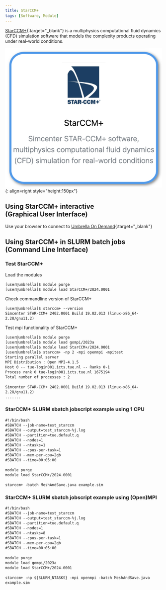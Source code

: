 ```yaml
---
title: StarCCM+
tags: [Software, Module]
---
```


[StarCCM+](https://plm.sw.siemens.com/en-US/simcenter/fluids-thermal-simulation/star-ccm/starccm){:target="_blank"} is a multiphysics computational fluid dynamics (CFD) simulation software that models the complexity products operating under real-world conditions.

![StarCCM+ in Umbrella On Demdand](starccm-ood.png){: align=right style="height:150px"}

## Using StarCCM+ interactive<br>(Graphical User Interface)

Use your browser to connect to [Umbrella On Demand](https://hpc.tue.nl){:target="_blank"}

## Using StarCCM+ in SLURM batch jobs<br>(Command Line Interface)

### Test StarCCM+

Load the modules

``` shell
[user@umbrella]$ module purge
[user@umbrella]$ module load StarCCM+/2024.0001
```
Check commandline version of StarCCM+
```shell
[user@umbrella]$ starccm+ --version
Simcenter STAR-CCM+ 2402.0001 Build 19.02.013 (linux-x86_64-2.28/gnu11.2)
```

Test mpi functionality of StarCCM+

``` shell
[user@umbrella]$ module purge
[user@umbrella]$ module load gompi/2023a
[user@umbrella]$ module load StarCCM+/2024.0001
[user@umbrella]$ starccm+ -np 2 -mpi openmpi -mpitest
Starting parallel server
MPI Distribution : Open MPI-4.1.5
Host 0 -- tue-login001.icts.tue.nl -- Ranks 0-1
Process rank 0 tue-login001.icts.tue.nl 1675194
Total number of processes : 2

Simcenter STAR-CCM+ 2402.0001 Build 19.02.013 (linux-x86_64-2.28/gnu11.2)
.......
```

### StarCCM+ SLURM sbatch jobscript example using 1 CPU

```slurm
#!/bin/bash
#SBATCH --job-name=test_starccm
#SBATCH --output=test_starccm-%j.log
#SBATCH --partition=tue.default.q
#SBATCH --nodes=1
#SBATCH --ntasks=1
#SBATCH --cpus-per-task=1
#SBATCH --mem-per-cpu=2gb
#SBATCH --time=00:05:00

module purge
module load StarCCM+/2024.0001

starccm+ -batch MeshAndSave.java example.sim
```

### StarCCM+ SLURM sbatch jobscript example using (Open)MPI

```slurm
#!/bin/bash
#SBATCH --job-name=test_starccm
#SBATCH --output=test_starccm-%j.log
#SBATCH --partition=tue.default.q
#SBATCH --nodes=1
#SBATCH --ntasks=8
#SBATCH --cpus-per-task=1
#SBATCH --mem-per-cpu=2gb
#SBATCH --time=00:05:00

module purge
module load gompi/2023a
module load StarCCM+/2024.0001

starccm+ -np ${SLURM_NTASKS} -mpi openmpi -batch MeshAndSave.java example.sim
```
